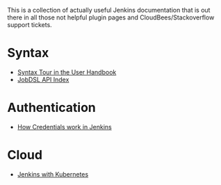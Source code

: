 This is a collection of actually useful Jenkins documentation that is out there in all 
those not helpful plugin pages and CloudBees/Stackoverflow support tickets.

# Syntax

- [Syntax Tour in the User Handbook](https://jenkins.io/doc/pipeline/tour/environment/)
- [JobDSL API Index](https://jenkinsci.github.io/job-dsl-plugin/#path/pipelineJob-parameters)

# Authentication

- [How Credentials work in Jenkins](https://github.com/jenkinsci/credentials-plugin/blob/master/docs/user.adoc)

# Cloud

- [Jenkins with Kubernetes](https://github.com/jenkinsci/kubernetes-plugin)
